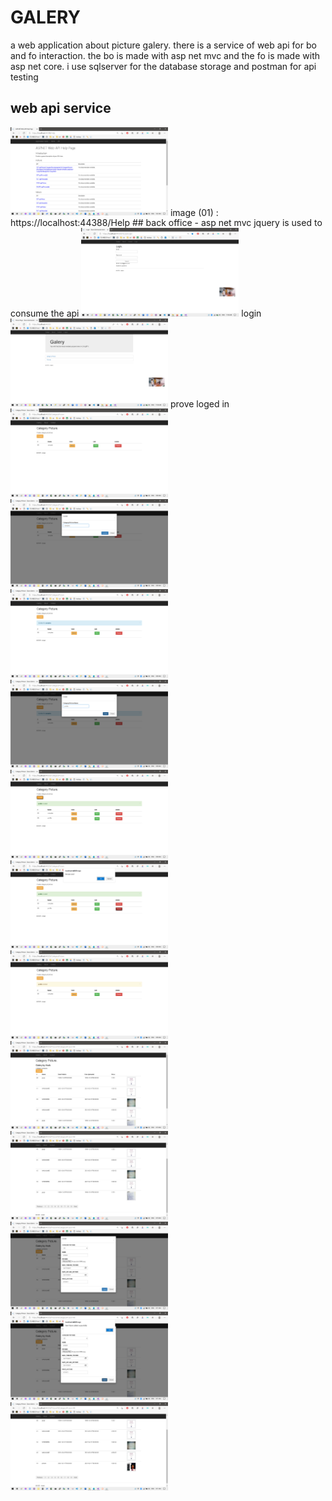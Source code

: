# GALERY
 a web application about picture galery. there is a service of web api for bo and fo interaction. the bo is made with asp net mvc and the fo is made with asp net core. i use sqlserver for the database storage and postman for api testing
## web api service
<img alt="zulmianah" src="/screenshots/Screenshot%20(234).png" width="50%"/>
 image (01) : https://localhost:44388/Help
## back office - asp net mvc
jquery is used to consume the api
<img alt="zulmianah" src="/screenshots/Screenshot%20(283).png" width="50%"/>
login
<img alt="zulmianah" src="/screenshots/Screenshot%20(284).png" width="50%"/>
prove loged in
<img alt="zulmianah" src="/screenshots/Screenshot%20(235).png" width="50%"/>
<img alt="zulmianah" src="/screenshots/Screenshot%20(236).png" width="50%"/>
<img alt="zulmianah" src="/screenshots/Screenshot%20(237).png" width="50%"/>
<img alt="zulmianah" src="/screenshots/Screenshot%20(238).png" width="50%"/>
<img alt="zulmianah" src="/screenshots/Screenshot%20(239).png" width="50%"/>
<img alt="zulmianah" src="/screenshots/Screenshot%20(240).png" width="50%"/>
<img alt="zulmianah" src="/screenshots/Screenshot%20(241).png" width="50%"/>
<img alt="zulmianah" src="/screenshots/Screenshot%20(242).png" width="50%"/>
<img alt="zulmianah" src="/screenshots/Screenshot%20(244).png" width="50%"/>
<img alt="zulmianah" src="/screenshots/Screenshot%20(246).png" width="50%"/>
<img alt="zulmianah" src="/screenshots/Screenshot%20(247).png" width="50%"/>
<img alt="zulmianah" src="/screenshots/Screenshot%20(248).png" width="50%"/>
